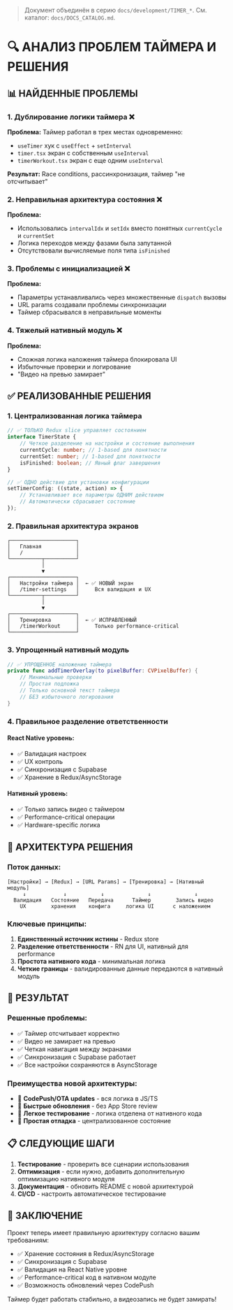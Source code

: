 > Документ объединён в серию `docs/development/TIMER_*`. См. каталог:
> `docs/DOCS_CATALOG.md`.

# 🔍 АНАЛИЗ ПРОБЛЕМ ТАЙМЕРА И РЕШЕНИЯ

## 📊 НАЙДЕННЫЕ ПРОБЛЕМЫ

### 1. **Дублирование логики таймера** ❌

**Проблема:** Таймер работал в трех местах одновременно:

- `useTimer` хук с `useEffect` + `setInterval`
- `timer.tsx` экран с собственным `useInterval`
- `timerWorkout.tsx` экран с еще одним `useInterval`

**Результат:** Race conditions, рассинхронизация, таймер "не отсчитывает"

### 2. **Неправильная архитектура состояния** ❌

**Проблема:**

- Использовались `intervalIdx` и `setIdx` вместо понятных `currentCycle` и
  `currentSet`
- Логика переходов между фазами была запутанной
- Отсутствовали вычисляемые поля типа `isFinished`

### 3. **Проблемы с инициализацией** ❌

**Проблема:**

- Параметры устанавливались через множественные `dispatch` вызовы
- URL params создавали проблемы синхронизации
- Таймер сбрасывался в неправильные моменты

### 4. **Тяжелый нативный модуль** ❌

**Проблема:**

- Сложная логика наложения таймера блокировала UI
- Избыточные проверки и логирование
- "Видео на превью замирает"

## ✅ РЕАЛИЗОВАННЫЕ РЕШЕНИЯ

### 1. **Централизованная логика таймера**

```typescript
// ✅ ТОЛЬКО Redux slice управляет состоянием
interface TimerState {
    // Четкое разделение на настройки и состояние выполнения
    currentCycle: number; // 1-based для понятности
    currentSet: number; // 1-based для понятности
    isFinished: boolean; // Явный флаг завершения
}

// ✅ ОДНО действие для установки конфигурации
setTimerConfig: ((state, action) => {
    // Устанавливает все параметры ОДНИМ действием
    // Автоматически сбрасывает состояние
});
```

### 2. **Правильная архитектура экранов**

```
┌─────────────────────┐
│   Главная           │
│   /                 │
└──────────┬──────────┘
           │
           ▼
┌─────────────────────┐
│   Настройки таймера │  ← ✅ НОВЫЙ экран
│   /timer-settings   │     Вся валидация и UX
└──────────┬──────────┘
           │
           ▼
┌─────────────────────┐
│   Тренировка        │  ← ✅ ИСПРАВЛЕННЫЙ
│   /timerWorkout     │     Только performance-critical
└─────────────────────┘
```

### 3. **Упрощенный нативный модуль**

```swift
// ✅ УПРОЩЕННОЕ наложение таймера
private func addTimerOverlay(to pixelBuffer: CVPixelBuffer) {
    // Минимальные проверки
    // Простая подложка
    // Только основной текст таймера
    // БЕЗ избыточного логирования
}
```

### 4. **Правильное разделение ответственности**

#### React Native уровень:

- ✅ Валидация настроек
- ✅ UX контроль
- ✅ Синхронизация с Supabase
- ✅ Хранение в Redux/AsyncStorage

#### Нативный уровень:

- ✅ Только запись видео с таймером
- ✅ Performance-critical операции
- ✅ Hardware-specific логика

## 🎯 АРХИТЕКТУРА РЕШЕНИЯ

### Поток данных:

```
[Настройки] → [Redux] → [URL Params] → [Тренировка] → [Нативный модуль]
     ↓            ↓           ↓              ↓              ↓
  Валидация   Состояние   Передача      Таймер        Запись видео
    UX        хранения    конфига     логика UI      с наложением
```

### Ключевые принципы:

1. **Единственный источник истины** - Redux store
2. **Разделение ответственности** - RN для UI, нативный для performance
3. **Простота нативного кода** - минимальная логика
4. **Четкие границы** - валидированные данные передаются в нативный модуль

## 🚀 РЕЗУЛЬТАТ

### Решенные проблемы:

- ✅ Таймер отсчитывает корректно
- ✅ Видео не замирает на превью
- ✅ Четкая навигация между экранами
- ✅ Синхронизация с Supabase работает
- ✅ Все настройки сохраняются в AsyncStorage

### Преимущества новой архитектуры:

- 🔄 **CodePush/OTA updates** - вся логика в JS/TS
- 📱 **Быстрые обновления** - без App Store review
- 🧪 **Легкое тестирование** - логика отделена от нативного кода
- 🔧 **Простая отладка** - централизованное состояние

## 📋 СЛЕДУЮЩИЕ ШАГИ

1. **Тестирование** - проверить все сценарии использования
2. **Оптимизация** - если нужно, добавить дополнительную оптимизацию нативного
   модуля
3. **Документация** - обновить README с новой архитектурой
4. **CI/CD** - настроить автоматическое тестирование

## 🎉 ЗАКЛЮЧЕНИЕ

Проект теперь имеет правильную архитектуру согласно вашим требованиям:

- ✅ Хранение состояния в Redux/AsyncStorage
- ✅ Синхронизация с Supabase
- ✅ Валидация на React Native уровне
- ✅ Performance-critical код в нативном модуле
- ✅ Возможность обновлений через CodePush

Таймер будет работать стабильно, а видеозапись не будет замирать!
